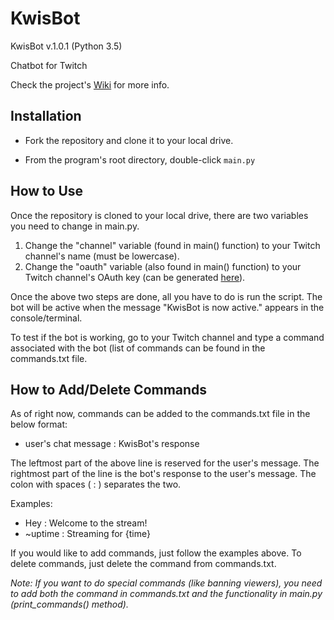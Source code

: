 # KwisBot

KwisBot v.1.0.1 (Python 3.5)

Chatbot for Twitch

Check the project's [Wiki](https://github.com/Kwistech/KwisBot/wiki) for more info.

## Installation ##

+ Fork the repository and clone it to your local drive.

+ From the program's root directory, double-click `main.py`

## How to Use

Once the repository is cloned to your local drive, there are two variables you need to change in main.py.

1. Change the "channel" variable (found in main() function) to your Twitch channel's name (must be lowercase).
2. Change the "oauth" variable (also found in main() function) to your Twitch channel's OAuth key (can be generated [here](https://twitchapps.com/tmi/)).

Once the above two steps are done, all you have to do is run the script. The bot will be active when the message "KwisBot is now active." appears in the console/terminal.

To test if the bot is working, go to your Twitch channel and type a command associated with the bot (list of commands can be found in the commands.txt file.

## How to Add/Delete Commands

As of right now, commands can be added to the commands.txt file in the below format:

+ user's chat message : KwisBot's response

The leftmost part of the above line is reserved for the user's message. The rightmost part of the line is the bot's response to the user's message. The colon with spaces ( : ) separates the two.

Examples:

+ Hey : Welcome to the stream!
+ ~uptime : Streaming for {time}

If you would like to add commands, just follow the examples above. To delete commands, just delete the command from commands.txt.

*Note: If you want to do special commands (like banning viewers), you need to add both the command in commands.txt and the functionality in main.py (print_commands() method).*
